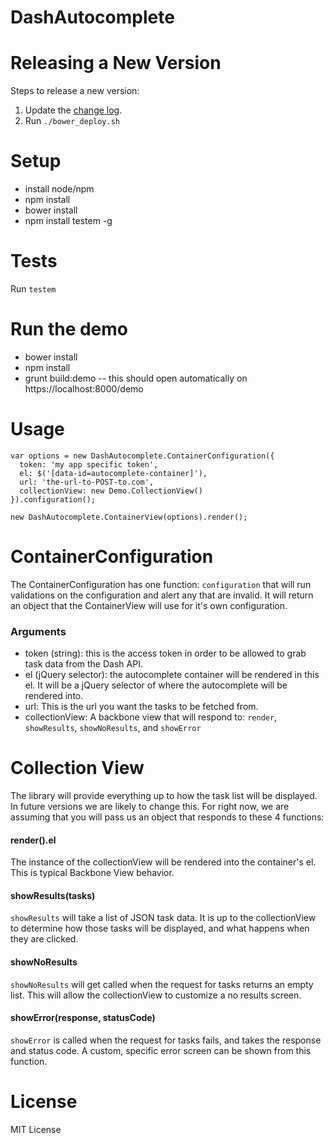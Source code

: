 # DashAutocomplete

# Releasing a New Version

Steps to release a new version:

1. Update the [change log](/CHANGELOG.md).
2. Run `./bower_deploy.sh`

# Setup
* install node/npm
* npm install
* bower install
* npm install testem -g

# Tests
Run ```testem```

# Run the demo
  * bower install
  * npm install
  * grunt build:demo -- this should open automatically on https://localhost:8000/demo

# Usage
```
var options = new DashAutocomplete.ContainerConfiguration({
  token: 'my app specific token',
  el: $('[data-id=autocomplete-container]'),
  url: 'the-url-to-POST-to.com',
  collectionView: new Demo.CollectionView()
}).configuration();

new DashAutocomplete.ContainerView(options).render();
```

# ContainerConfiguration

The ContainerConfiguration has one function: ```configuration``` that will run validations on the
configuration and alert any that are invalid.  It will return an object that the ContainerView
will use for it's own configuration.

### Arguments
* token (string): this is the access token in order to be allowed to grab task data from the Dash API.
* el (jQuery selector): the autocomplete container will be rendered in this el.  It will be a jQuery selector of where the autocomplete will be rendered into.
* url: This is the url you want the tasks to be fetched from.
* collectionView: A backbone view that will respond to: ```render```, ```showResults```, ```showNoResults```, and ```showError```

# Collection View

The library will provide everything up to how the task list will be displayed.  In future versions we are likely to change this.
For right now, we are assuming that you will pass us an object that responds to these 4 functions:

#### render().el

The instance of the collectionView will be rendered into the container's el.  This is typical Backbone View behavior.

#### showResults(tasks)

```showResults``` will take a list of JSON task data.  It is up to the collectionView to determine how those tasks will be
displayed, and what happens when they are clicked.

#### showNoResults

```showNoResults``` will get called when the request for tasks returns an empty list.  This will allow the collectionView to
customize a no results screen.

#### showError(response, statusCode)

```showError``` is called when the request for tasks fails, and takes the response and status code.  A custom, specific error
screen can be shown from this function.

# License
MIT License
